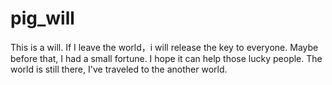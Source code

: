 # pig_will
This is a will. If I leave the world，i will release the key to everyone. Maybe before that, I had a small fortune. I hope it can help those lucky people. The world is still there, I've traveled to the another world.